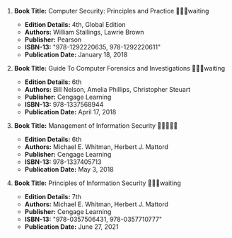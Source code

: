 1. **Book Title:** Computer Security: Principles and Practice 📒🔐🚫waiting 
   - **Edition Details:** 4th, Global Edition  
   - **Authors:** William Stallings, Lawrie Brown  
   - **Publisher:** Pearson  
   - **ISBN-13:** "978-1292220635, 978-1292220611"  
   - **Publication Date:** January 18, 2018

2. **Book Title:** Guide To Computer Forensics and Investigations 📒🔐🚫waiting 
   - **Edition Details:** 6th  
   - **Authors:** Bill Nelson, Amelia Phillips, Christopher Steuart  
   - **Publisher:** Cengage Learning  
   - **ISBN-13:** 978-1337568944  
   - **Publication Date:** April 17, 2018

3. **Book Title:** Management of Information Security 🚨🚨🚨🚨🚨
   - **Edition Details:** 6th  
   - **Authors:** Michael E. Whitman, Herbert J. Mattord  
   - **Publisher:** Cengage Learning  
   - **ISBN-13:** 978-1337405713  
   - **Publication Date:** May 3, 2018

4. **Book Title:** Principles of Information Security 📒🔐🚫waiting 
   - **Edition Details:** 7th  
   - **Authors:** Michael E. Whitman, Herbert J. Mattord  
   - **Publisher:** Cengage Learning  
   - **ISBN-13:** "978-0357506431, 978-0357710777"  
   - **Publication Date:** June 27, 2021
